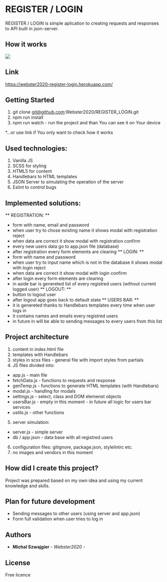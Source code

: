 # REGISTER / LOGIN

REGISTER / LOGIN is simple aplication to creating requests and responses to API built in json-server.

## How it works
![](REGISTER_LOGIN.gif)

## Link
https://webster2020-register-login.herokuapp.com/

## Getting Started
1. git clone git@github.com:Webster2020/REGISTER_LOGIN.git
2. npm run install
3. npm run watch - run the project and than You can see it on Your device

*...or use link if You only want to check how it works

## Used technologies:
 1. Vanilla JS
 2. SCSS for styling
 3. HTML5 for content
 4. Handlebars to HTML templates
 5. JSON Server to simulating the operation of the server
 5. Eslint to control bugs

## Implemented solutions:

  ** REGISTRATION: **
  - form with name, email and password
  - when user try to chose existing name it shows modal with registration reject 
  - when data are correct it show modal with registration confirm
  - every new users data go to app.json file (database)
  - after registration every form elements are clearing
  ** LOGIN: **
  - form with name and password
  - when user try to input name which is not in the database it shows modal with login reject 
  - when data are correct it show modal with login confirm
  - after login every form elements are clearing
  - in aside bar is genereted list of every registred users (without current logged user)
  ** LOGOUT: **
  - button to logout user
  - after logout app goes back to default state
  ** USERS BAR: **
  - it is genereted thanks to Handlebars templates every time when user logs in
  - it contains names and emails every registred users
  - in future in will be able to sending messages to every users from this list

## Project architecture

 1. content in index.html file
 2. templates with Handlebars
 3. styles in scss files - general file with import styles from partials
 4. JS files divided into:
  - app.js - main file
  - fetchData.js - functions to requests and response
  - genTemp.js - functions to generate HTML templates (with Handlebars)
  - modal.js - handling for modals
  - settings.js - select, class and DOM elemenst objects
  - usersBar.js - empty in this moment - in future all logic for users bar services
  - ustils.js - other functions
 5. server simulation:
  - server.js - simple server
  - db / app.json - data base with all registred users
 6. configuration files: gitignore, package.json, stylelintrc etc.
 7. no images and vendors in this moment

## How did I create this project?

Project was prepared based on my own idea and using my current knowledge and skills.

## Plan for future development

 - Sending messages to other users (using server and app.json)
 - Form full validation when user tries to log in 

## Authors

* **Michal Szwajgier** - *Webster2020* - 

## License
Free licence